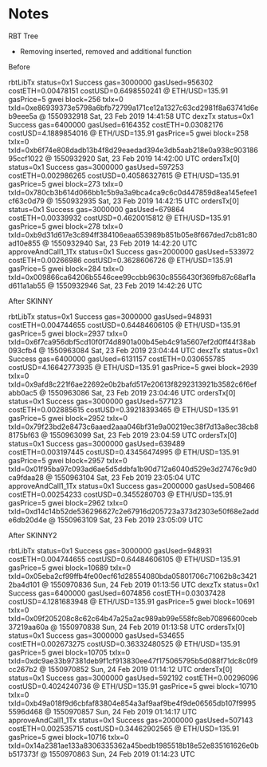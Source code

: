 # Notes

RBT Tree
- Removing inserted, removed and additional function

Before

rbtLibTx status=0x1 Success gas=3000000 gasUsed=956302 costETH=0.00478151 costUSD=0.6498550241 @ ETH/USD=135.91 gasPrice=5 gwei block=256 txIx=0 txId=0xe86939373e5798a6bfb72799a171ce12a1327c63cd2981f8a63741d6eb9eee5a @ 1550932918 Sat, 23 Feb 2019 14:41:58 UTC
dexzTx status=0x1 Success gas=6400000 gasUsed=6164352 costETH=0.03082176 costUSD=4.1889854016 @ ETH/USD=135.91 gasPrice=5 gwei block=258 txIx=0 txId=0xb6f74e808dadb13b4f8d29eaedad394e3db5aab218e0a938c90318695ccf1022 @ 1550932920 Sat, 23 Feb 2019 14:42:00 UTC
ordersTx[0] status=0x1 Success gas=3000000 gasUsed=597253 costETH=0.002986265 costUSD=0.40586327615 @ ETH/USD=135.91 gasPrice=5 gwei block=273 txIx=0 txId=0x780cb3b614d066bb1c5b9a3a9bca4ca9c6c0d447859d8ea145efee1cf63c0d79 @ 1550932935 Sat, 23 Feb 2019 14:42:15 UTC
ordersTx[0] status=0x1 Success gas=3000000 gasUsed=679864 costETH=0.00339932 costUSD=0.4620015812 @ ETH/USD=135.91 gasPrice=5 gwei block=278 txIx=0 txId=0xb9d31d617e3c894ff384106eaa653989b851b05e8f667ded7cb81c80ad10e855 @ 1550932940 Sat, 23 Feb 2019 14:42:20 UTC
approveAndCall1_1Tx status=0x1 Success gas=2000000 gasUsed=533972 costETH=0.00266986 costUSD=0.3628606726 @ ETH/USD=135.91 gasPrice=5 gwei block=284 txIx=0 txId=0x009866ca64206b5546cee99ccbb9630c8556430f369fb87c68af1ad611a1ab55 @ 1550932946 Sat, 23 Feb 2019 14:42:26 UTC

After SKINNY

rbtLibTx status=0x1 Success gas=3000000 gasUsed=948931 costETH=0.004744655 costUSD=0.64484606105 @ ETH/USD=135.91 gasPrice=5 gwei block=2937 txIx=0 txId=0x6f7ca956dbf5cd10f0f74d8901a00b45eb4c91a5607ef2d0ff44f38ab093cfb4 @ 1550963084 Sat, 23 Feb 2019 23:04:44 UTC
dexzTx status=0x1 Success gas=6400000 gasUsed=6131157 costETH=0.030655785 costUSD=4.16642773935 @ ETH/USD=135.91 gasPrice=5 gwei block=2939 txIx=0 txId=0x9afd8c221f6ae22692e0b2bafd517e20613f8292313921b3582c6f6efabb0ac5 @ 1550963086 Sat, 23 Feb 2019 23:04:46 UTC
ordersTx[0] status=0x1 Success gas=3000000 gasUsed=577123 costETH=0.002885615 costUSD=0.39218393465 @ ETH/USD=135.91 gasPrice=5 gwei block=2952 txIx=0 txId=0x79f23bd2e8473c6aaed2aaa046bf31e9a00219ec38f7d13a8ec38cb88175bf63 @ 1550963099 Sat, 23 Feb 2019 23:04:59 UTC
ordersTx[0] status=0x1 Success gas=3000000 gasUsed=639489 costETH=0.003197445 costUSD=0.43456474995 @ ETH/USD=135.91 gasPrice=5 gwei block=2957 txIx=0 txId=0x01f95ba97c093ad6ae5d5ddbfa1b90d712a6040d529e3d27476c9d0ca9fdaa28 @ 1550963104 Sat, 23 Feb 2019 23:05:04 UTC
approveAndCall1_1Tx status=0x1 Success gas=2000000 gasUsed=508466 costETH=0.00254233 costUSD=0.3455280703 @ ETH/USD=135.91 gasPrice=5 gwei block=2962 txIx=0 txId=0xd14c14b52de536296627c2e67916d205723a373d2303e50f68e2adde6db20d4e @ 1550963109 Sat, 23 Feb 2019 23:05:09 UTC

After SKINNY2

rbtLibTx status=0x1 Success gas=3000000 gasUsed=948931 costETH=0.004744655 costUSD=0.64484606105 @ ETH/USD=135.91 gasPrice=5 gwei block=10689 txIx=0 txId=0x05eba2cf99ffb4fe00ecf61d28554080bda05801706c71062b8c34212ba4d101 @ 1550970836 Sun, 24 Feb 2019 01:13:56 UTC
dexzTx status=0x1 Success gas=6400000 gasUsed=6074856 costETH=0.03037428 costUSD=4.1281683948 @ ETH/USD=135.91 gasPrice=5 gwei block=10691 txIx=0 txId=0x09f205208c8c62c64b47a25a2ac989ab99e558fc8eb70896600ceb37219aa60a @ 1550970838 Sun, 24 Feb 2019 01:13:58 UTC
ordersTx[0] status=0x1 Success gas=3000000 gasUsed=534655 costETH=0.002673275 costUSD=0.36332480525 @ ETH/USD=135.91 gasPrice=5 gwei block=10705 txIx=0 txId=0xdc9ae33b97381deb9f1cf913830ee47f175065795b5d088f71dc8c0f9cc267b2 @ 1550970852 Sun, 24 Feb 2019 01:14:12 UTC
ordersTx[0] status=0x1 Success gas=3000000 gasUsed=592192 costETH=0.00296096 costUSD=0.4024240736 @ ETH/USD=135.91 gasPrice=5 gwei block=10710 txIx=0 txId=0xb49a018f9d6cbfaf83804e854a3af9aaf9be4f9de06565db107f99955596d468 @ 1550970857 Sun, 24 Feb 2019 01:14:17 UTC
approveAndCall1_1Tx status=0x1 Success gas=2000000 gasUsed=507143 costETH=0.002535715 costUSD=0.34462902565 @ ETH/USD=135.91 gasPrice=5 gwei block=10716 txIx=0 txId=0x14a2381ae133a8306335362a45bedb1985518b18e52e835161626e0bb517373f @ 1550970863 Sun, 24 Feb 2019 01:14:23 UTC
